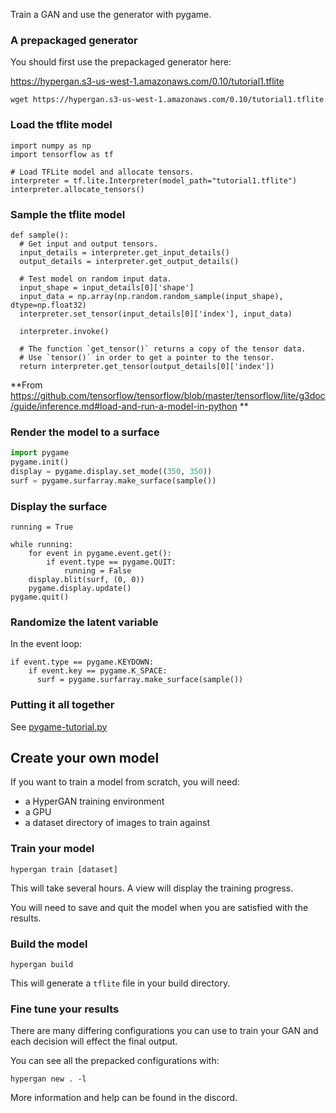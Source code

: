 
Train a GAN and use the generator with pygame.

### A prepackaged generator

You should first use the prepackaged generator here:

https://hypergan.s3-us-west-1.amazonaws.com/0.10/tutorial1.tflite

```
wget https://hypergan.s3-us-west-1.amazonaws.com/0.10/tutorial1.tflite
```

### Load the tflite model

```
import numpy as np
import tensorflow as tf

# Load TFLite model and allocate tensors.
interpreter = tf.lite.Interpreter(model_path="tutorial1.tflite")
interpreter.allocate_tensors()
```
### Sample the tflite model
```
def sample():
  # Get input and output tensors.
  input_details = interpreter.get_input_details()
  output_details = interpreter.get_output_details()

  # Test model on random input data.
  input_shape = input_details[0]['shape']
  input_data = np.array(np.random.random_sample(input_shape), dtype=np.float32)
  interpreter.set_tensor(input_details[0]['index'], input_data)

  interpreter.invoke()

  # The function `get_tensor()` returns a copy of the tensor data.
  # Use `tensor()` in order to get a pointer to the tensor.
  return interpreter.get_tensor(output_details[0]['index'])
```

**From https://github.com/tensorflow/tensorflow/blob/master/tensorflow/lite/g3doc/guide/inference.md#load-and-run-a-model-in-python **

### Render the model to a surface

```python
import pygame
pygame.init()
display = pygame.display.set_mode((350, 350))
surf = pygame.surfarray.make_surface(sample())
```
### Display the surface
```
running = True

while running:
    for event in pygame.event.get():
        if event.type == pygame.QUIT:
            running = False
    display.blit(surf, (0, 0))
    pygame.display.update()
pygame.quit()
```

### Randomize the latent variable

In the event loop:

```
if event.type == pygame.KEYDOWN:
    if event.key == pygame.K_SPACE:
      surf = pygame.surfarray.make_surface(sample())
```

### Putting it all together

See [pygame-tutorial.py](pygame-tutorial.py)

## Create your own model

If you want to train a model from scratch, you will need:

* a HyperGAN training environment
* a GPU
* a dataset directory of images to train against

### Train your model

```
hypergan train [dataset]
```

This will take several hours.  A view will display the training progress.

You will need to save and quit the model when you are satisfied with the results.


### Build the model

```
hypergan build
```

This will generate a `tflite` file in your build directory.

### Fine tune your results

There are many differing configurations you can use to train your GAN and each decision will effect the final output.

You can see all the prepacked configurations with:

```
hypergan new . -l
```

More information and help can be found in the discord.


